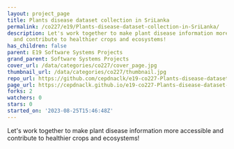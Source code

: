 ```yaml
---
layout: project_page
title: Plants disease dataset collection in SriLanka
permalink: /co227/e19/Plants-disease-dataset-collection-in-SriLanka/
description: Let's work together to make plant disease information more accessible
  and contribute to healthier crops and ecosystems!
has_children: false
parent: E19 Software Systems Projects
grand_parent: Software Systems Projects
cover_url: /data/categories/co227/cover_page.jpg
thumbnail_url: /data/categories/co227/thumbnail.jpg
repo_url: https://github.com/cepdnaclk/e19-co227-Plants-disease-dataset-collection-in-SriLanka
page_url: https://cepdnaclk.github.io/e19-co227-Plants-disease-dataset-collection-in-SriLanka
forks: 2
watchers: 0
stars: 0
started_on: '2023-08-25T15:46:48Z'
---
```


Let's work together to make plant disease information more accessible and contribute to healthier crops and ecosystems!